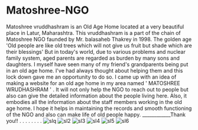 # Matoshree-NGO
Matoshree vruddhashram is an Old Age Home located at a very beautiful place in Latur, Maharashtra.
This vruddhashram is a part of the chain of Matoshree NGO faunded by Mr. balasaheb Thakrey in 1998. 
The golden age 
'Old people are like old trees which will not give us fruit but shade which are their blessings'
 But in today's world, due to various problems and nuclear family system, aged parents are regarded as burden by many sons and daughters. I myself have seen many of my friend's grandparents being put in an old age home. I've had always thought about helping them and this lock down gave me an opportunity to do so. 
I came up with an idea of making a website for an old age home in my area named ' MATOSHREE WRUDHASHRAM ' . It will not only help the NGO to reach out to people but also can give the detailed information about the people living here. Also, it embodies all the information about the staff members working in the old age home. 
I hope it helps in maintaining the records and smooth functioning of the NGO and also can make life of old people happy.
 ____________Thank you!!
.
.
.
.
.
.
.
.
![slq](https://user-images.githubusercontent.com/59758205/91667231-8e790c80-eb20-11ea-8a00-843bf0bcfef5.PNG)
![sl2](https://user-images.githubusercontent.com/59758205/91667233-95078400-eb20-11ea-84f6-69bbd2401230.PNG)
![sl3](https://user-images.githubusercontent.com/59758205/91667218-71443e00-eb20-11ea-9e75-c13697511507.PNG)
![sl4](https://user-images.githubusercontent.com/59758205/91667222-7903e280-eb20-11ea-8d07-b1cc4986f9c3.PNG)
![sl5](https://user-images.githubusercontent.com/59758205/91667225-80c38700-eb20-11ea-8d01-af8ed32ef527.PNG)
![sl6](https://user-images.githubusercontent.com/59758205/91667227-891bc200-eb20-11ea-8b01-24ad018412e3.PNG)
